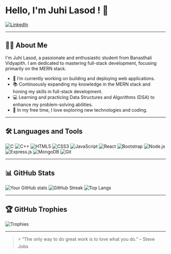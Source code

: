 # Hello, I'm Juhi Lasod ! 👋

[![LinkedIn](https://img.shields.io/badge/LinkedIn-Connect-blue?style=flat-square&logo=linkedin)](https://www.linkedin.com/in/juhi-lasod-bb7295257)

---

## 👩‍💻 About Me

I'm Juhi Lasod, a passionate and enthusiastic student from Banasthali Vidyapith. I am dedicated to mastering full-stack development, focusing primarily on the MERN stack.

- 🌟 I’m currently working on building and deploying web applications.
- 📚 Continuously expanding my knowledge in the MERN stack and honing my skills in full-stack development.
- 💻 Learning and practicing Data Structures and Algorithms (DSA) to enhance my problem-solving abilities.
- 🎯 In my free time, I love exploring new technologies and coding.

---

## 🛠 Languages and Tools

![C](https://img.shields.io/badge/-C-00599C?style=flat-square&logo=c)
![C++](https://img.shields.io/badge/-C++-00599C?style=flat-square&logo=c%2B%2B)
![HTML5](https://img.shields.io/badge/-HTML5-E34F26?style=flat-square&logo=html5&logoColor=white)
![CSS3](https://img.shields.io/badge/-CSS3-1572B6?style=flat-square&logo=css3)
![JavaScript](https://img.shields.io/badge/-JavaScript-F7DF1E?style=flat-square&logo=javascript&logoColor=black)
![React](https://img.shields.io/badge/-React-61DAFB?style=flat-square&logo=react)
![Bootstrap](https://img.shields.io/badge/-Bootstrap-563D7C?style=flat-square&logo=bootstrap)
![Node.js](https://img.shields.io/badge/-Node.js-339933?style=flat-square&logo=node.js)
![Express.js](https://img.shields.io/badge/-Express.js-000000?style=flat-square&logo=express&logoColor=white)
![MongoDB](https://img.shields.io/badge/-MongoDB-47A248?style=flat-square&logo=mongodb)
![Git](https://img.shields.io/badge/-Git-F05032?style=flat-square&logo=git)

---

## 📊 GitHub Stats

![Your GitHub stats](https://github-readme-stats.vercel.app/api?username=juhilasod&show_icons=true&theme=radical)
![GitHub Streak](https://streak-stats.demolab.com?user=juhilasod&theme=radical)
![Top Langs](https://github-readme-stats.vercel.app/api/top-langs/?username=juhilasod&layout=compact&theme=radical)

---

## 🏆 GitHub Trophies

![Trophies](https://github-profile-trophy.vercel.app/?username=juhilasod&theme=algolia&no-frame=true&margin-w=4)

---

> ⚡ “The only way to do great work is to love what you do.” – Steve Jobs
